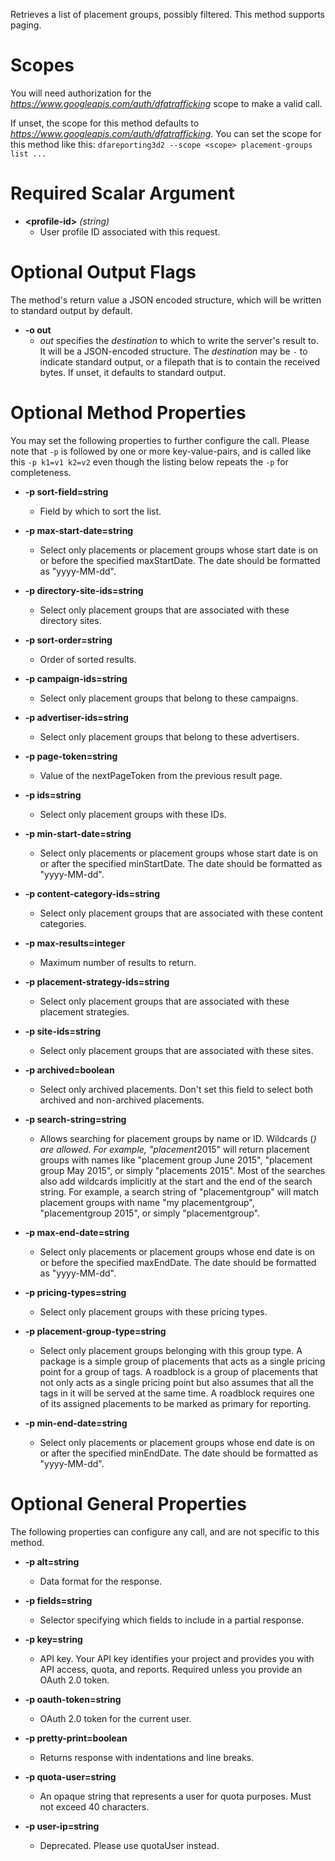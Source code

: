 Retrieves a list of placement groups, possibly filtered. This method supports paging.
# Scopes

You will need authorization for the *https://www.googleapis.com/auth/dfatrafficking* scope to make a valid call.

If unset, the scope for this method defaults to *https://www.googleapis.com/auth/dfatrafficking*.
You can set the scope for this method like this: `dfareporting3d2 --scope <scope> placement-groups list ...`
# Required Scalar Argument
* **&lt;profile-id&gt;** *(string)*
    - User profile ID associated with this request.

# Optional Output Flags

The method's return value a JSON encoded structure, which will be written to standard output by default.

* **-o out**
    - *out* specifies the *destination* to which to write the server's result to.
      It will be a JSON-encoded structure.
      The *destination* may be `-` to indicate standard output, or a filepath that is to contain the received bytes.
      If unset, it defaults to standard output.
# Optional Method Properties

You may set the following properties to further configure the call. Please note that `-p` is followed by one 
or more key-value-pairs, and is called like this `-p k1=v1 k2=v2` even though the listing below repeats the
`-p` for completeness.

* **-p sort-field=string**
    - Field by which to sort the list.

* **-p max-start-date=string**
    - Select only placements or placement groups whose start date is on or before the specified maxStartDate. The date should be formatted as &#34;yyyy-MM-dd&#34;.

* **-p directory-site-ids=string**
    - Select only placement groups that are associated with these directory sites.

* **-p sort-order=string**
    - Order of sorted results.

* **-p campaign-ids=string**
    - Select only placement groups that belong to these campaigns.

* **-p advertiser-ids=string**
    - Select only placement groups that belong to these advertisers.

* **-p page-token=string**
    - Value of the nextPageToken from the previous result page.

* **-p ids=string**
    - Select only placement groups with these IDs.

* **-p min-start-date=string**
    - Select only placements or placement groups whose start date is on or after the specified minStartDate. The date should be formatted as &#34;yyyy-MM-dd&#34;.

* **-p content-category-ids=string**
    - Select only placement groups that are associated with these content categories.

* **-p max-results=integer**
    - Maximum number of results to return.

* **-p placement-strategy-ids=string**
    - Select only placement groups that are associated with these placement strategies.

* **-p site-ids=string**
    - Select only placement groups that are associated with these sites.

* **-p archived=boolean**
    - Select only archived placements. Don&#39;t set this field to select both archived and non-archived placements.

* **-p search-string=string**
    - Allows searching for placement groups by name or ID. Wildcards (*) are allowed. For example, &#34;placement*2015&#34; will return placement groups with names like &#34;placement group June 2015&#34;, &#34;placement group May 2015&#34;, or simply &#34;placements 2015&#34;. Most of the searches also add wildcards implicitly at the start and the end of the search string. For example, a search string of &#34;placementgroup&#34; will match placement groups with name &#34;my placementgroup&#34;, &#34;placementgroup 2015&#34;, or simply &#34;placementgroup&#34;.

* **-p max-end-date=string**
    - Select only placements or placement groups whose end date is on or before the specified maxEndDate. The date should be formatted as &#34;yyyy-MM-dd&#34;.

* **-p pricing-types=string**
    - Select only placement groups with these pricing types.

* **-p placement-group-type=string**
    - Select only placement groups belonging with this group type. A package is a simple group of placements that acts as a single pricing point for a group of tags. A roadblock is a group of placements that not only acts as a single pricing point but also assumes that all the tags in it will be served at the same time. A roadblock requires one of its assigned placements to be marked as primary for reporting.

* **-p min-end-date=string**
    - Select only placements or placement groups whose end date is on or after the specified minEndDate. The date should be formatted as &#34;yyyy-MM-dd&#34;.

# Optional General Properties

The following properties can configure any call, and are not specific to this method.

* **-p alt=string**
    - Data format for the response.

* **-p fields=string**
    - Selector specifying which fields to include in a partial response.

* **-p key=string**
    - API key. Your API key identifies your project and provides you with API access, quota, and reports. Required unless you provide an OAuth 2.0 token.

* **-p oauth-token=string**
    - OAuth 2.0 token for the current user.

* **-p pretty-print=boolean**
    - Returns response with indentations and line breaks.

* **-p quota-user=string**
    - An opaque string that represents a user for quota purposes. Must not exceed 40 characters.

* **-p user-ip=string**
    - Deprecated. Please use quotaUser instead.
